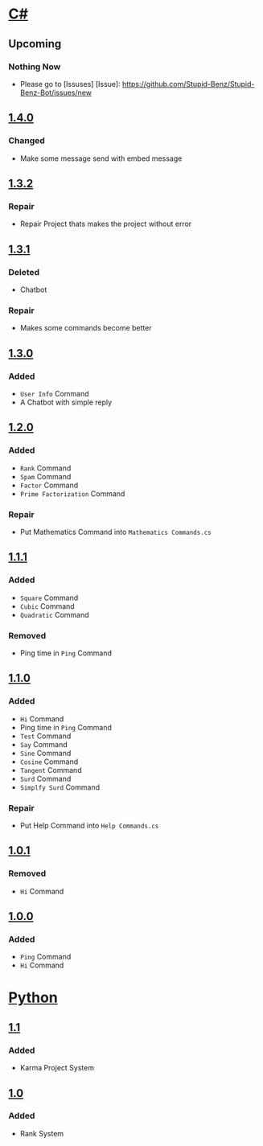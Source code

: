 # [C#]
## Upcoming
### Nothing Now
+ Please go to [Issuses]
[Issue]: https://github.com/Stupid-Benz/Stupid-Benz-Bot/issues/new

## [1.4.0]
### Changed
+ Make some message send with embed message

## [1.3.2]
### Repair
+ Repair Project thats makes the project without error

## [1.3.1]
### Deleted
- Chatbot

### Repair
+ Makes some commands become better

## [1.3.0]
### Added
+ `User Info` Command
+ A Chatbot with simple reply

## [1.2.0]
### Added
+ `Rank` Command
+ `Spam` Command
+ `Factor` Command
+ `Prime Factorization` Command

### Repair
+ Put Mathematics Command into `Mathematics Commands.cs`

## [1.1.1]
### Added
+ `Square` Command
+ `Cubic` Command
+ `Quadratic` Command

### Removed
- Ping time in `Ping` Command

## [1.1.0]
### Added
+ `Hi` Command
+ Ping time in `Ping` Command
+ `Test` Command
+ `Say` Command
+ `Sine` Command
+ `Cosine` Command
+ `Tangent` Command
+ `Surd` Command
+ `Simplfy Surd` Command

### Repair
+ Put Help Command into `Help Commands.cs`

## [1.0.1]
### Removed
- `Hi` Command

## [1.0.0]
### Added
+ `Ping` Command
+ `Hi` Command

# [Python]
## [1.1]
### Added
+ Karma Project System

## [1.0]
### Added
+ Rank System

[C#]: https://github.com/Stupid-Benz/Stupid-Benz-Bot/tree/master/C%23
[1.4.0]: https://github.com/Stupid-Benz/Stupid-Benz-Bot/tree/master/C%23/Stupid%20Benz%20Bot%201.4.0
[1.3.2]: https://github.com/Stupid-Benz/Stupid-Benz-Bot/tree/master/C%23/Stupid%20Benz%20Bot%201.3.2
[1.3.1]: https://github.com/Stupid-Benz/Stupid-Benz-Bot/tree/master/C%23/Stupid%20Benz%20Bot%201.3.1
[1.3.0]: https://github.com/Stupid-Benz/Stupid-Benz-Bot/tree/master/C%23/Stupid%20Benz%20Bot%201.3.0
[1.2.0]: https://github.com/Stupid-Benz/Stupid-Benz-Bot/tree/master/C%23/Stupid%20Benz%20Bot%201.2.0
[1.1.1]: https://github.com/Stupid-Benz/Stupid-Benz-Bot/tree/master/C%23/Stupid%20Benz%20Bot%201.1.1
[1.1.0]: https://github.com/Stupid-Benz/Stupid-Benz-Bot/tree/master/C%23/Stupid%20Benz%20Bot%201.1.0
[1.0.1]: https://github.com/Stupid-Benz/Stupid-Benz-Bot/tree/master/C%23/Stupid%20Benz%20Bot%201.0.1
[1.0.0]: https://github.com/Stupid-Benz/Stupid-Benz-Bot/tree/master/C%23/Stupid%20Benz%20Bot%201.0.0

[Python]: https://github.com/Stupid-Benz/Stupid-Benz-Bot/tree/master/Python
[1.0]: https://github.com/Stupid-Benz/Stupid-Benz-Bot/tree/master/Python/KCCS-Official-Rank%201.0
[1.1]: https://github.com/Stupid-Benz/Stupid-Benz-Bot/tree/master/Python/KCCS-Official-Rank%201.1
